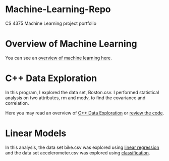 # Machine-Learning-Repo
CS 4375 Machine Learning project portfolio

# Overview of Machine Learning 

You can see an [overview of machine learning here](/Overview-of-ML/Overview-of-ML.pdf).

# C++ Data Exploration 

In this program, I explored the data set, Boston.csv. I performed statistical analysis on two attributes, rm and medv, to find the covariance and correlation. 

Here you may read an overview of [C++ Data Exploration](/C++_Program/Overview-of-C++.pdf) or [review the code](/C++_Program/dataexploration.cpp).

# Linear Models

In this analysis, the data set bike.csv was explored using [linear regression](/Linear-Models/Regression.pdf) and the data set accelerometer.csv was explored using [classification](/Linear-Models/Classification.pdf).

